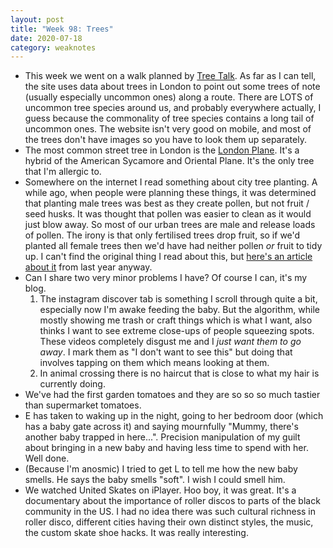 ```yaml
---
layout: post
title: "Week 98: Trees"
date: 2020-07-18
category: weaknotes
---
```

* This week we went on a walk planned by [Tree Talk](https://www.treetalk.co.uk/). As far as I can tell, the site uses data about trees in London to point out some trees of note (usually especially uncommon ones) along a route. There are LOTS of uncommon tree species around us, and probably everywhere actually, I guess because the commonality of tree species contains a long tail of uncommon ones. The website isn't very good on mobile, and most of the trees don't have images so you have to look them up separately.
* The most common street tree in London is the [London Plane](https://londonist.com/2015/03/the-secret-history-of-the-london-plane-tree). It's a hybrid of the American Sycamore and Oriental Plane. It's the only tree that I'm allergic to.
* Somewhere on the internet I read something about city tree planting. A while ago, when people were planning these things, it was determined that planting male trees was best as they create pollen, but not fruit / seed husks. It was thought that pollen was easier to clean as it would just blow away. So most of our urban trees are male and release loads of pollen. The irony is that only fertilised trees drop fruit, so if we'd planted all female trees then we'd have had neither pollen *or* fruit to tidy up. I can't find the original thing I read about this, but [here's an article about it](https://www.atlasobscura.com/articles/seasonal-allergies-blame-male-trees) from last year anyway.
* Can I share two very minor problems I have? Of course I can, it's my blog.
  1. The instagram discover tab is something I scroll through quite a bit, especially now I'm awake feeding the baby. But the algorithm, while mostly showing me trash or craft things which is what I want, also thinks I want to see extreme close-ups of people squeezing spots. These videos completely disgust me and I *just want them to go away*. I mark them as "I don't want to see this" but doing that involves tapping on them which means looking at them.
  2. In animal crossing there is no haircut that is close to what my hair is currently doing.
* We've had the first garden tomatoes and they are so so so much tastier than supermarket tomatoes.
* E has taken to waking up in the night, going to her bedroom door (which has a baby gate across it) and saying mournfully "Mummy, there's another baby trapped in here...". Precision manipulation of my guilt about bringing in a new baby and having less time to spend with her. Well done.
* (Because I'm anosmic) I tried to get L to tell me how the new baby smells. He says the baby smells "soft". I wish I could smell him.
* We watched United Skates on iPlayer. Hoo boy, it was great. It's a documentary about the importance of roller discos to parts of the black community in the US. I had no idea there was such cultural richness in roller disco, different cities having their own distinct styles, the music, the custom skate shoe hacks. It was really interesting.
